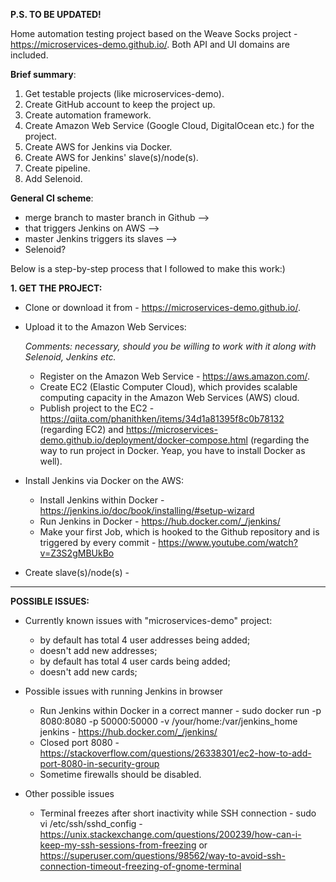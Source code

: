 **P.S. TO BE UPDATED!**

Home automation testing project based on the Weave Socks project - https://microservices-demo.github.io/. Both API and UI domains are included.

**Brief summary**:

1. Get testable projects (like microservices-demo).
2. Create GitHub account to keep the project up.
3. Create automation framework.
4. Create Amazon Web Service (Google Cloud, DigitalOcean etc.) for the project.
5. Create AWS for Jenkins via Docker.
6. Create AWS for Jenkins' slave(s)/node(s).
7. Create pipeline.
8. Add Selenoid.

**General CI scheme**: 
* merge branch to master branch in Github --> 
* that triggers Jenkins on AWS --> 
* master Jenkins triggers its slaves --> 
* Selenoid?

Below is a step-by-step process that I followed to make this work:)

**1. GET THE PROJECT:**

* Clone or download it from - https://microservices-demo.github.io/.

* Upload it to the Amazon Web Services: 

  _Comments: necessary, should you be willing to work with it along with Selenoid, Jenkins etc._

  * Register on the Amazon Web Service - https://aws.amazon.com/.
  * Create EC2 (Elastic Computer Cloud), which provides scalable computing capacity in the Amazon Web Services (AWS) cloud.
  * Publish project to the EC2 - https://qiita.com/phanithken/items/34d1a81395f8c0b78132 (regarding EC2) and https://microservices-demo.github.io/deployment/docker-compose.html (regarding the way to run project in Docker. Yeap, you have to install Docker as well).

* Install Jenkins via Docker on the AWS:
  * Install Jenkins within Docker - https://jenkins.io/doc/book/installing/#setup-wizard
  * Run Jenkins in Docker - https://hub.docker.com/_/jenkins/
  * Make your first Job, which is hooked to the Github repository and is triggered by every commit - https://www.youtube.com/watch?v=Z3S2gMBUkBo
* Create slave(s)/node(s) - 


---
**POSSIBLE ISSUES:**

* Currently known issues with "microservices-demo" project:
  * by default has total 4 user addresses being added;
  * doesn't add new addresses;
  * by default has total 4 user cards being added;
  * doesn't add new cards; 

* Possible issues with running Jenkins in browser

  * Run Jenkins within Docker in a correct manner - sudo docker run -p 8080:8080 -p 50000:50000 -v /your/home:/var/jenkins_home jenkins - https://hub.docker.com/_/jenkins/
  * Closed port 8080 - https://stackoverflow.com/questions/26338301/ec2-how-to-add-port-8080-in-security-group
  * Sometime firewalls should be disabled.

* Other possible issues

   * Terminal freezes after short inactivity while SSH connection - sudo vi /etc/ssh/sshd_config - https://unix.stackexchange.com/questions/200239/how-can-i-keep-my-ssh-sessions-from-freezing or https://superuser.com/questions/98562/way-to-avoid-ssh-connection-timeout-freezing-of-gnome-terminal
